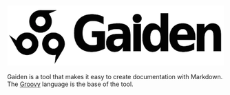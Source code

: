 ![logo](gaiden-logo.png)

Gaiden is a tool that makes it easy to create documentation with Markdown.
The [Groovy](http://groovy.codehaus.org/ "Groovy - Home") language is the base of the tool.
